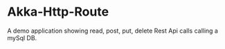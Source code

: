 # Akka-Http-Route

A demo application showing read, post, put, delete Rest Api calls calling a mySql DB.
